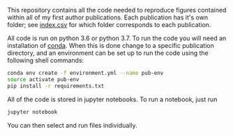 This repository contains all the code needed to reproduce figures contained
within all of my first author publications. Each publication has it's
own folder; see [index.csv](https://github.com/dstansby/publication-code/blob/master/index.csv)
for which folder corresponds to each publication.

All code is run on python 3.6 or python 3.7. To run the code you will need an
installation of [conda](https://conda.io/). When this is done change to a
specific publication directory, and an environment can be set up to run the code
using the following shell commands:

```bash
conda env create -f environment.yml --name pub-env
source activate pub-env
pip install -r requirements.txt
```

All of the code is stored in jupyter notebooks. To run a notebook, just run

```bash
jupyter notebook
```

You can then select and run files individually.
